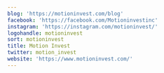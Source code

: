 ```yaml
---
blog: 'https://motioninvest.com/blog'
facebook: 'https://facebook.com/Motioninvestinc'
instagram: 'https://instagram.com/motioninvest/'
logohandle: motioninvest
sort: motioninvest
title: Motion Invest
twitter: motion_invest
website: 'https://www.motioninvest.com/'
---
```

